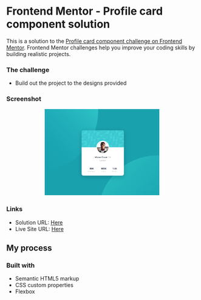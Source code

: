 # Frontend Mentor - Profile card component solution

This is a solution to the [Profile card component challenge on Frontend Mentor](https://www.frontendmentor.io/challenges/profile-card-component-cfArpWshJ). Frontend Mentor challenges help you improve your coding skills by building realistic projects.

### The challenge

- Build out the project to the designs provided

### Screenshot

<p align="center" width="100%">
  <img width="60%" src="./images/screenshot.png">
</p>

### Links

- Solution URL: [Here](https://www.frontendmentor.io/challenges/profile-card-component-cfArpWshJ)
- Live Site URL: [Here](https://robertzelic.github.io/profile-card-component)

## My process

### Built with

- Semantic HTML5 markup
- CSS custom properties
- Flexbox
